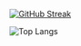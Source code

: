 [![GitHub Streak](https://streak-stats.demolab.com?user=charl56&theme=dark)](https://git.io/streak-stats)

![Top Langs](https://github-readme-stats.vercel.app/api/top-langs/?username=anuraghazra&hide_progress=true)
